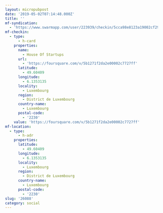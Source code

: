 ```yaml
---
layout: micropubpost
date: '2019-05-02T07:14:48.000Z'
title: ''
mf-syndication:
  - 'https://www.swarmapp.com/user/223939/checkin/5cca98e8123a19002cf29038'
mf-checkin:
  - type:
      - h-card
    properties:
      name:
        - House Of Startups
      url:
        - 'https://foursquare.com/v/5b1271f2da2e00002c7727ff'
      latitude:
        - 49.60409
      longitude:
        - 6.1353135
      locality:
        - Luxembourg
      region:
        - District de Luxembourg
      country-name:
        - Luxembourg
      postal-code:
        - '2230'
    value: 'https://foursquare.com/v/5b1271f2da2e00002c7727ff'
mf-location:
  - type:
      - h-adr
    properties:
      latitude:
        - 49.60409
      longitude:
        - 6.1353135
      locality:
        - Luxembourg
      region:
        - District de Luxembourg
      country-name:
        - Luxembourg
      postal-code:
        - '2230'
slug: '26088'
category: social
---
```

